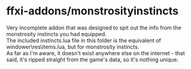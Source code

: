 # ffxi-addons/monstrosityinstincts
Very incomplete addon that was designed to spit out the info from the monstrosity instincts you had equipped.<br/>
The included instincts.lua file in this folder is the equivalent of windower\res\items.lua, but for monstrosity instincts.<br/>
As far as I'm aware, it doesn't exist anywhere else on the internet - that said, it's ripped straight from the game's data, so it's nothing unique.